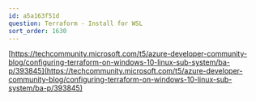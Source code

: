 ```yaml
---
id: a5a163f51d
question: Terraform - Install for WSL
sort_order: 1630
---
```


[https://techcommunity.microsoft.com/t5/azure-developer-community-blog/configuring-terraform-on-windows-10-linux-sub-system/ba-p/393845](https://techcommunity.microsoft.com/t5/azure-developer-community-blog/configuring-terraform-on-windows-10-linux-sub-system/ba-p/393845)

